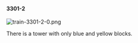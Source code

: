#### 3301-2
![train-3301-2-0.png](https://github.com/lil-lab/nlvr/raw/master/nlvr/train/images/77/train-3301-2-0.png "train-3301-2-0.png")

There is a tower with only blue and yellow blocks.